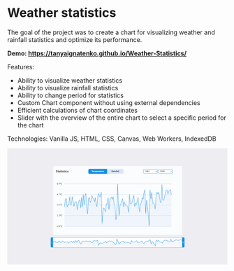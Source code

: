 # Weather statistics
The goal of the project was to create a chart for visualizing weather and rainfall statistics and optimize its performance.

**Demo: https://tanyaignatenko.github.io/Weather-Statistics/**

Features:
- Ability to visualize weather statistics
- Ability to visualize rainfall statistics
- Ability to change period for statistics
- Custom Chart component without using external dependencies
- Efficient calculations of chart coordinates
- Slider with the overview of the entire chart to select a specific period for the chart

Technologies: Vanilla JS, HTML, CSS, Canvas, Web Workers, IndexedDB

![App demo](assets/images/demo.png)

